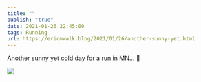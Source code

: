 ```yaml
---
title: ""
publish: "true"
date: 2021-01-26 22:45:00
tags: Running
url: https://ericmwalk.blog/2021/01/26/another-sunny-yet.html
---
```


Another sunny yet cold day for a [run](https://www.strava.com/activities/4685640869) in MN... 🏃

![](https://ericmwalk.blog/uploads/2021/cdb18c2eef.jpg)